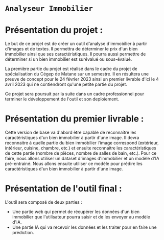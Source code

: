 # `Analyseur Immobilier`

# __Présentation du projet :__
Le but de ce projet est de créer un outil d'analyse d'immobilier à partir d'images et de textes. Il permettra de déterminer le prix d'un bien immobilier ainsi que ses caractéristiques. Il pourra aussi permettre de déterminer si un bien immobilier est surévalué ou sous-évalué.

La première partie du projet est réalisé dans le cadre du projet de spécialisation du Cégep de Matane sur un semestre. Il en résultera une preuve de concept pour le 24 février 2023 ainsi un premier livrable d'ici le 4 avril 2023 qui ne contiendront qu'une petite partie du projet.

Ce projet sera poursuit par la suite dans un cadre professionnel pour terminer le développement de l'outil et son deploiement.

# __Présentation du premier livrable :__
Cette version de base va d'abord être capable de reconnaître les caractéristiques d'un bien immobilier à partir d'une image. Il devra reconnaitre à quelle partie du bien immobilier l'image correspond (extérieur, intérieur, cuisine, chambre, etc.) et ensuite reconnaitre les caractéristiques de cette partie (nombre de pièces, nombre de salles de bain, etc.).
Pour ce faire, nous allons utiliser un dataset d'images d'immobilier et un modèle d'IA pré-entrainé. Nous allons ensuite utiliser ce modèle pour prédire les caractéristiques d'un bien immobilier à partir d'une image.

# __Présentation de l'outil final :__
L'outil sera composé de deux parties :
- Une partie web qui permet de récupérer les données d'un bien immobilier que l'utilisateur pourra saisir et de les envoyer au modèle d'IA.
- Une partie IA qui va recevoir les données et les traiter pour en faire une prédiction.


